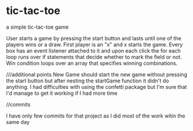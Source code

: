 # tic-tac-toe

a simple tic-tac-toe game

User starts a game by pressing the start button and lasts until one of the players wins or a draw. First player is an "x" and x starts the game. Every box has an event listener attached to it and upon each click the for each loop runs over if statements that decide whether to mark the field or not. Win condition loops over an array that specifies winning combinations.

///additional points
New Game should start the new game without pressing the start button but after nesting the startGame function it didn't do anything.
I had difficulties with using the confetti package but I'm sure that I'd manage to get it working if I had more time

//commits

I have only few commits for that project as I did most of the work witin the same day
